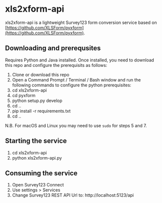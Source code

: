 # xls2xform-api

xls2xform-api is a lightweight Survey123 form conversion service based on [https://github.com/XLSForm/pyxform](https://github.com/XLSForm/pyxform).

## Downloading and prerequsites

Requires Python and Java installed.
Once installed, you need to download this repo and configure the prerequisits as follows:

1. Clone or download this repo
2. Open a Command Prompt / Terminal / Bash window and run the following commands to configure the python prerequisites:
3. cd xls2xform-api
4. cd pyxform
5. python setup.py develop
6. cd ..
7. pip install -r requirements.txt
8. cd ..

N.B. For macOS and Linux you may need to use `sudo` for steps 5 and 7.

## Starting the service

1. cd xls2xform-api
2. python xls2xform-api.py

## Consuming the service

1. Open Survey123 Connect
2. Use settings > Services
3. Change Survey123 REST API Url to: http://localhost:5123/api
